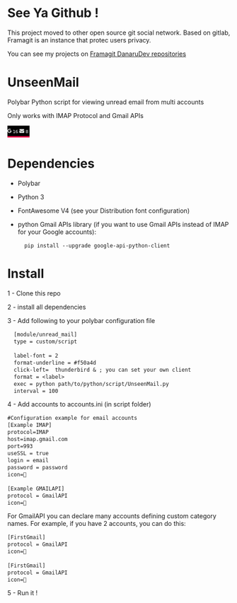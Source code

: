 # See Ya Github !

This project moved to other open source git social network.
Based on gitlab, Framagit is an instance that protec users privacy.

You can see my projects on 
[Framagit DanaruDev repositories](https://framagit.org/users/DanaruDev/projects)
# UnseenMail
Polybar Python script for viewing unread email from multi accounts

Only works with IMAP Protocol and Gmail APIs

![](./screenshot/UnseenMail.png) 

# Dependencies
- Polybar
- Python 3
- FontAwesome V4 (see your Distribution font configuration)
- python Gmail APIs library (if you want to use Gmail APIs instead of IMAP for your Google accounts):
    	
    	
        pip install --upgrade google-api-python-client

# Install

1 - Clone this repo

2 - install all dependencies 

3 - Add following to your polybar configuration file


	  [module/unread_mail]
	  type = custom/script
	  
	  label-font = 2
	  format-underline = #f50a4d
	  click-left=  thunderbird & ; you can set your own client
	  format = <label>
	  exec = python path/to/python/script/UnseenMail.py
	  interval = 100

4 - Add accounts to accounts.ini (in script folder)

	#Configuration example for email accounts
	[Example IMAP]
	protocol=IMAP
	host=imap.gmail.com
	port=993
	useSSL = true
	login = email
	password = password
	icon=
	
	[Example GMAILAPI]
    protocol = GmailAPI
    icon=

For GmailAPI you can declare many accounts defining custom category names. For example, if you have 2 accounts, you can do this:
    
    [FirstGmail]
    protocol = GmailAPI
    icon=

    [FirstGmail]
    protocol = GmailAPI
    icon=
    
5 - Run it !
